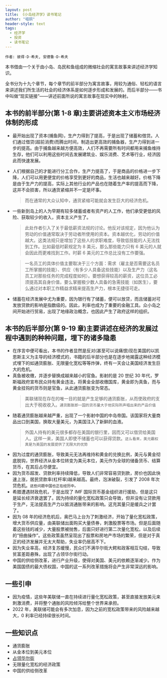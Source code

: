 ```yaml
---
layout: post
title: 《小岛经济学》读书笔记
author: "唱铜"
header-style: text
tags:
  - 经济学
  - 投资
  - 读书笔记
---
```


`作者: 彼得·D·希夫, 安德鲁·D·希夫`

本书借由一个关于由小岛、岛民和鱼组成的微缩社会的寓言故事来讲述经济学知识。

全书分为十九个章节，每个章节的前半部分为寓言故事，用较为通俗、轻松的语言来讲述我们所生活的社会的经济体系是如何逐步形成和发展的。而后半部分——书中叫做“现实链接”——讲述前面所说的寓言故事在现实中的映射。

## 本书的前半部分(第 1-8 章)主要讲述资本主义市场经济体制的形成

- 最开始出现了资本(捕鱼网)，生产力得到了提高，于是出现了储蓄和借贷。人们通过借贷(超前消费)而腾出时间，制造出更高效的捕鱼器，生产力得到进一步的提高。由于捕鱼越来越方便高效，人们不再需要所有时间都用来捕鱼维持生存，他们可以利用这些时间去发展建筑业、娱乐消费、艺术等行业，经济因此而快速发展。
- 人们根据自己的才能进行分工合作，生产力提高了，于是商品的价格进一步下降，人们可以用更便宜的价格享受到更好的商品，生活也越来越好。价格下降是由于生产力的提高，实际上其他行业的产品也在随着生产率的提高而下降，这并不会损害，所以通货紧缩并不一定是坏事。
  > 而在通常的大众认知中，通货紧缩可能就会发生巨大的经济危机。
- 一些新到岛上的人为早期有较多储蓄或者有资产的人工作，他们承受更低的风险、获取较少的收入，资本主义产生了。

  > 此处作者引入了关于最低薪资法规的讨论。他反对该规定，因为他认为劳动的价值通常取决于劳动者所使用的资本。资本越优化，劳动的价值越大。这类法规只是增加了这些人的求职难度，导致低技能的人无法找到工作。比如最低时薪规定为 8 美元，那么那些能力只有 6 美元的人就会因此而更难找到工作。时薪 6 美元的工作总比没有工作要强。

  > 一名员工的具体价值主要取决于三个方面：需求（雇主是否需要这名员工所掌握的技能）、供应（有多少人具备这些技能）以及生产力（这名员工对那些任务的完成程度如何）。要想获得较高的薪资，这位员工必须提高其自身价值，要么掌握极少数人具备的急需技能（如医生），要么通过对本职工作精益求精来提高生产力，根本无捷径可走。

- 储蓄在经济发展中尤为重要，因为银行有了储蓄，便可以放贷，而且储蓄对可发放贷款的影响是指数级的。因此，利率也成为了重要的金融工具。众小岛之间开始进行贸易，出现了地缘政治概念，也因此产生了政府这样的组织。

## 本书的后半部分(第 9-19 章)主要讲述在经济的发展过程中遇到的种种问题，埋下的诸多隐患

- 在序言中便可看出，本书的作者显然是反对(甚至可以说痛恨)现在美国的以凯恩斯主义为主导的经济模式的，书籍的后半部分也是在逐步地揭露这种经济模式埋下的如通货膨胀、无限量化宽松等等炸弹，终有一天会让美国经济发生巨大的危机。
- 真鱼被收缴，并逐步替换成越来越小的官鱼。影射的是 20 世纪 30 年代，罗斯福政府宣布民众持有黄金违法，将黄金全部收缴国库，黄金即为真鱼，而与黄金挂钩的货币则是官鱼，从此通货膨胀变为常态。
  > 美联储现在存在的唯一目的就是产生足够的通货膨胀，从而使政府的支出大于税收收入。`通货膨胀即一国的货币量大于他实际所声唱出来的产品价值`
- 随着通货膨胀越来越严重，出现了一个影射中国的中岛帝国。该国家将大量商品出口到美国，换取大量美元，为美国注入了新鲜的血液。
  > 外国人持有的美元很多都存在美国的银行里，因而又可以借贷给美国人。这样一来，美国人即使不储蓄也可以获得贷款。`这么看来，美元霸权真是为美国的发展提供了无限大的优势`
- 因为过度的通货膨胀，导致美元无法再维持和黄金的兑换比例，美元与黄金彻底脱钩，世界经济从金本位转变为美元本位，美元作为全球的储备货币、结算货币，在其后占尽便宜。
- 因为货币超发、贷款利率持续降低，导致人们非常容易贷到款，房价也因此快速上涨，居民贷款率(杠杆率)越来越高。最终，泡沫破裂，引发了 2008 年次贷危机。`这些问题中国也正在经历中。`
- 希腊遭遇财政危机，于是出现了 IMF 国际货币基金组织进行援助，但是这只是延长经济衰退罢了。因为持续的量化宽松政策只会导致，但并没有让贷款用于生产，无法提高生产力以抵消通胀带来的影响。这充其量只是缓兵之计罢了。
- 因为 08 年的经济危机后，奥巴马上台为了刺激经济，开始了量化宽松政策，增大货币供应量，由美联储出面购买大量债券，刺激股票等市场。但是后面随着这些钱的减少，大量股票被抛售，后面只好进行第二次量化宽松，以及后续的“扭曲操作”。这些政策虽然呈现出了股票和房地产市场的繁荣，但是对于真正的经济发展并无太大帮助，失业率仍居高不下。
- 因为失业率高，经济复苏缓慢，民众们不满华尔街大鳄和政客相互勾结，导致贫富差距悬殊，出现了占领华尔街行动。
- 中国的供给侧改革，进行产业升级，使得对美国、美元的依赖逐渐减少。作为美国国债的最大债权国，中国的这一系列改革措施将会产生非常深远的影响。

## 一些引申

- 因为疫情，这些年美联储一直在持续进行量化宽松政策，甚至直接发放美元来刺激消费，并将整个通胀的风险倾泻给整个世界来承担。
- 2022 年，美联储可能会有多次加息，因为之前的宽松政策带来的风险越来越大，0 利率已经持续很长时间。

## 一些知识点

- 通货膨胀
- 从金本位到美元本位
- [占领华尔街](https://www.wikiwand.com/zh-hans/%E4%BD%94%E9%A0%98%E8%8F%AF%E7%88%BE%E8%A1%97)
- 无限量化宽松的经济政策
- 中国的供给侧改革
